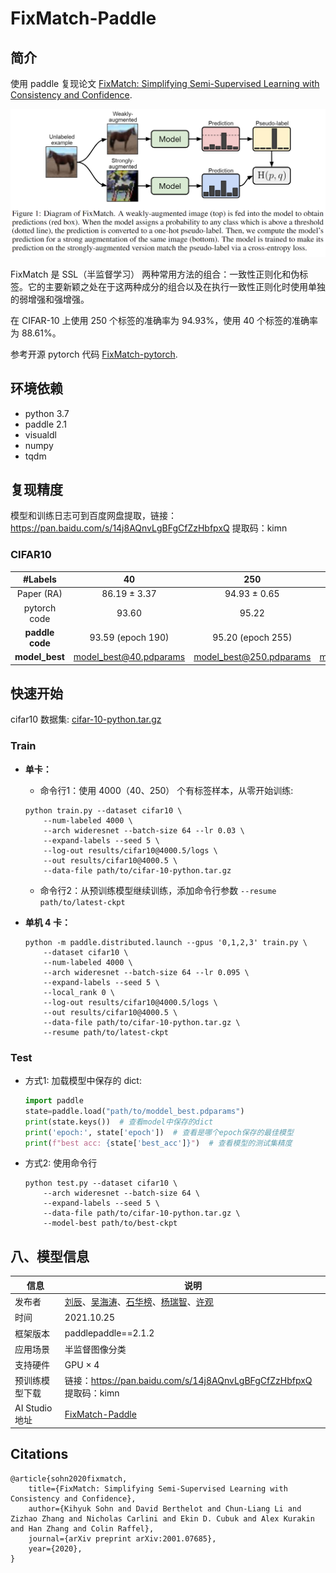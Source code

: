# FixMatch-Paddle

## 简介

使用 paddle 复现论文 [FixMatch: Simplifying Semi-Supervised Learning with Consistency and Confidence](https://arxiv.org/abs/2001.07685).

![](./assets/FixMatch-diagram.png)

FixMatch 是 SSL（半监督学习） 两种常用方法的组合：一致性正则化和伪标签。它的主要新颖之处在于这两种成分的组合以及在执行一致性正则化时使用单独的弱增强和强增强。

在 CIFAR-10 上使用 250 个标签的准确率为 94.93%，使用 40 个标签的准确率为 88.61%。

参考开源 pytorch 代码 [FixMatch-pytorch](https://github.com/kekmodel/FixMatch-pytorch).

## 环境依赖

- python 3.7
- paddle 2.1
- visualdl
- numpy
- tqdm

## 复现精度

模型和训练日志可到百度网盘提取，链接：https://pan.baidu.com/s/14j8AQnvLgBFgCfZzHbfpxQ 
提取码：kimn

### CIFAR10

| #Labels | 40 | 250 | 4000 |
|:---:|:---:|:---:|:---:|
| Paper (RA) | 86.19 ± 3.37 | 94.93 ± 0.65 | 95.74 ± 0.05 |
| pytorch code | 93.60 | 95.22 | 95.77 |
| **paddle code** | 93.59 (epoch 190) | 95.20 (epoch 255) | 95.83 (epoch 156) |
| **model_best** | [model_best@40.pdparams](https://github.com/ImportPaddle/FixMatch-Paddle/releases/tag/trainv0.8) | [model_best@250.pdparams](https://github.com/ImportPaddle/FixMatch-Paddle/releases/tag/trainv0.8) | [model_best@4000.pdparams](https://github.com/ImportPaddle/FixMatch-Paddle/releases/tag/trainv0.8) |

## 快速开始

cifar10 数据集: [cifar-10-python.tar.gz](https://github.com/ImportPaddle/FixMatch-Paddle/releases/tag/trainv0.8)

### Train

- **单卡：**
    - 命令行1：使用 4000（40、250） 个有标签样本，从零开始训练:
    
    ```
    python train.py --dataset cifar10 \
        --num-labeled 4000 \
        --arch wideresnet --batch-size 64 --lr 0.03 \
        --expand-labels --seed 5 \
        --log-out results/cifar10@4000.5/logs \
        --out results/cifar10@4000.5 \
        --data-file path/to/cifar-10-python.tar.gz
    ```
    
    - 命令行2：从预训练模型继续训练，添加命令行参数 `--resume path/to/latest-ckpt`

- **单机 4 卡：**

    ```
    python -m paddle.distributed.launch --gpus '0,1,2,3' train.py \
        --dataset cifar10 \
        --num-labeled 4000 \
        --arch wideresnet --batch-size 64 --lr 0.095 \
        --expand-labels --seed 5 \
        --local_rank 0 \
        --log-out results/cifar10@4000.5/logs \
        --out results/cifar10@4000.5 \
        --data-file path/to/cifar-10-python.tar.gz \
        --resume path/to/latest-ckpt
    ```

### Test

- 方式1: 加载模型中保存的 dict:

    ```python
    import paddle 
    state=paddle.load("path/to/moddel_best.pdparams")
    print(state.keys())  # 查看model中保存的dict
    print('epoch:', state['epoch'])  # 查看是哪个epoch保存的最佳模型
    print(f"best acc: {state['best_acc']}")  # 查看模型的测试集精度
    ```

- 方式2: 使用命令行

    ```
    python test.py --dataset cifar10 \
        --arch wideresnet --batch-size 64 \
        --expand-labels --seed 5 \
        --data-file path/to/cifar-10-python.tar.gz \
        --model-best path/to/best-ckpt
    ```

## 八、模型信息

| 信息 | 说明 |
| --- | --- |
| 发布者 | [刘辰](https://github.com/ttjygbtj)、[吴海涛](https://github.com/Dylan-get)、[石华榜](https://github.com/S-HuaBomb)、[杨瑞智](https://github.com/buriedms)、[许观](https://github.com/HeySUPERMELON) |
| 时间 | 2021.10.25 |
| 框架版本 | paddlepaddle==2.1.2 |
| 应用场景 | 半监督图像分类 |
| 支持硬件 | GPU × 4 |
| 预训练模型下载 | 链接：https://pan.baidu.com/s/14j8AQnvLgBFgCfZzHbfpxQ 提取码：kimn |
| AI Studio 地址 | [FixMatch-Paddle](https://aistudio.baidu.com/aistudio/projectdetail/2509943?contributionType=1) |


## Citations

```
@article{sohn2020fixmatch,
    title={FixMatch: Simplifying Semi-Supervised Learning with Consistency and Confidence},
    author={Kihyuk Sohn and David Berthelot and Chun-Liang Li and Zizhao Zhang and Nicholas Carlini and Ekin D. Cubuk and Alex Kurakin and Han Zhang and Colin Raffel},
    journal={arXiv preprint arXiv:2001.07685},
    year={2020},
}
```

